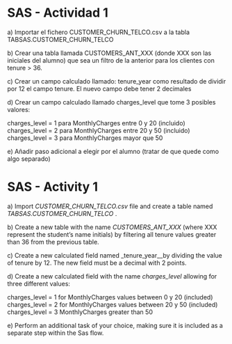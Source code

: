 # SAS - Actividad 1

a) Importar el fichero CUSTOMER_CHURN_TELCO.csv a la tabla TABSAS.CUSTOMER_CHURN_TELCO

 
b) Crear una tabla llamada CUSTOMERS_ANT_XXX (donde XXX son las iniciales del alumno) que sea un filtro de la anterior para los clientes con tenure > 36.


c) Crear un campo calculado llamado: tenure_year como resultado de dividir por 12 el campo tenure. El nuevo campo debe tener 2 decimales


d) Crear un campo calculado llamado charges_level que tome 3 posibles valores:


charges_level = 1 para MonthlyCharges entre 0 y 20 (incluido)  
charges_level = 2 para MonthlyCharges entre 20 y 50 (incluido)  
charges_level = 3 para MonthlyCharges mayor que 50  


e)	Añadir paso adicional a elegir por el alumno (tratar de que quede como algo separado)

# SAS - Activity 1

a)	Import _CUSTOMER_CHURN_TELCO.csv_ file and create a table named _TABSAS.CUSTOMER_CHURN_TELCO_ .

b)	Create a new table with the name _CUSTOMERS_ANT_XXX_ (where XXX represent the student’s name initials) by filtering all tenure values greater than 36 from the previous table.

c)  Create a new calculated field named _tenure_year__by dividing the value of tenure by 12. The new field must be a decimal with 2 points.

d)  Create a new calculated field with the name _charges_level_ allowing for three different values:


charges_level = 1 for MonthlyCharges values between 0 y 20 (included)  
charges_level = 2 for MonthlyCharges values between 20 y 50 (included)  
charges_level = 3 MonthlyCharges greater than 50  

e) Perform an additional task of your choice, making sure it is included as a separate step within the Sas flow.
